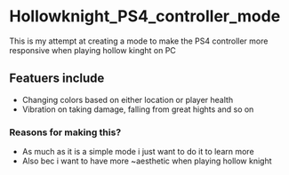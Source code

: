 # Hollowknight_PS4_controller_mode
This is my attempt at creating a mode to make the PS4 controller more responsive when playing hollow kinght on PC

## Featuers include
- Changing colors based on either location or player health
- Vibration on taking damage, falling from great hights and so on

### Reasons for making this?
- As much as it is a simple mode i just want to do it to learn more
- Also bec i want to have more ~aesthetic when playing hollow knight
